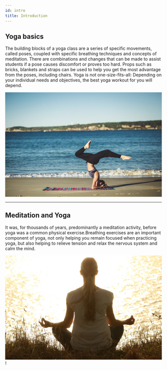 ```yaml
---
id: intro
title: Introduction
---
```


## Yoga basics

The building blocks of a yoga class are a series of specific movements, called poses, coupled with specific breathing techniques and concepts of meditation. There are combinations and changes that can be made to assist students if a pose causes discomfort or proves too hard. Props such as bricks, blankets and straps can be used to help you get the most advantage from the poses, including chairs. Yoga is not one-size-fits-all: Depending on your individual needs and objectives, the best yoga workout for you will depend.

![img](../static/img/yoga_main.jpg)

---

## Meditation and Yoga

It was, for thousands of years, predominantly a meditation activity, before yoga was a common physical exercise.Breathing exercises are an important component of yoga, not only helping you remain focused when practicing yoga, but also helping to relieve tension and relax the nervous system and calm the mind.

![img](../static/img/meditate.jpg)!


